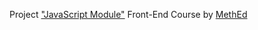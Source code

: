 Project <a href="https://fedoseevdmitry.github.io/js4-7-1/">"JavaScript Module"</a> Front-End Course by <a href="https://methed.ru/">MethEd</a>
